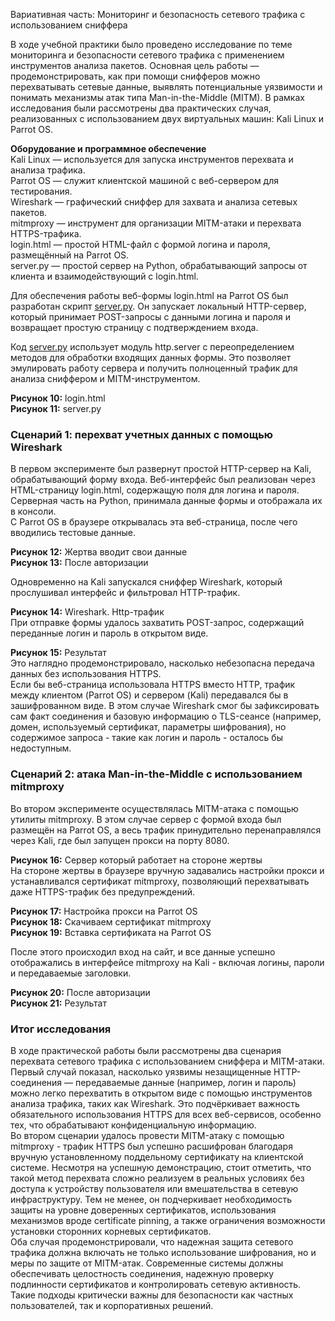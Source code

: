 Вариативная часть: Мониторинг и безопасность сетевого трафика с использованием сниффера

В ходе учебной практики было проведено исследование по теме мониторинга и безопасности сетевого трафика с применением инструментов анализа пакетов. Основная цель работы — продемонстрировать, как при помощи снифферов можно перехватывать сетевые данные, выявлять потенциальные уязвимости и понимать механизмы атак типа Man-in-the-Middle (MITM). В рамках исследования были рассмотрены два практических случая, реализованных с использованием двух виртуальных машин: Kali Linux и Parrot OS.

**Оборудование и программное обеспечение**  
Kali Linux — используется для запуска инструментов перехвата и анализа трафика.  
Parrot OS — служит клиентской машиной с веб-сервером для тестирования.  
Wireshark — графический сниффер для захвата и анализа сетевых пакетов.  
mitmproxy — инструмент для организации MITM-атаки и перехвата HTTPS-трафика.  
login.html — простой HTML-файл с формой логина и пароля, размещённый на Parrot OS.  
server.py — простой сервер на Python, обрабатывающий запросы от клиента и взаимодействующий с login.html.

Для обеспечения работы веб-формы login.html на Parrot OS был разработан скрипт [server.py](src/server.py). Он запускает локальный HTTP-сервер, который принимает POST-запросы с данными логина и пароля и возвращает простую страницу с подтверждением входа.

Код [server.py](http://server.py) использует модуль http.server с переопределением методов для обработки входящих данных формы. Это позволяет эмулировать работу сервера и получить полноценный трафик для анализа сниффером и MITM-инструментом.

**Рисунок 10:** login.html  
**Рисунок 11:** server.py  

### Сценарий 1: перехват учетных данных с помощью Wireshark

В первом эксперименте был развернут простой HTTP-сервер на Kali, обрабатывающий форму входа. Веб-интерфейс был реализован через HTML-страницу login.html, содержащую поля для логина и пароля. Серверная часть на Python, принимала данные формы и отображала их в консоли.  
С Parrot OS в браузере открывалась эта веб-страница, после чего вводились тестовые данные.

**Рисунок 12:** Жертва вводит свои данные  
**Рисунок 13:** После авторизации  

Одновременно на Kali запускался сниффер Wireshark, который прослушивал интерфейс и фильтровал HTTP-трафик.

**Рисунок 14:** Wireshark. Http-трафик  
При отправке формы удалось захватить POST-запрос, содержащий переданные логин и пароль в открытом виде.

**Рисунок 15:** Результат  
Это наглядно продемонстрировало, насколько небезопасна передача данных без использования HTTPS.  
Если бы веб-страница использовала HTTPS вместо HTTP, трафик между клиентом (Parrot OS) и сервером (Kali) передавался бы в зашифрованном виде. В этом случае Wireshark смог бы зафиксировать сам факт соединения и базовую информацию о TLS-сеансе (например, домен, используемый сертификат, параметры шифрования), но содержимое запроса - такие как логин и пароль - осталось бы недоступным.

### Сценарий 2: атака Man-in-the-Middle с использованием mitmproxy

Во втором эксперименте осуществлялась MITM-атака с помощью утилиты mitmproxy. В этом случае сервер с формой входа был размещён на Parrot OS, а весь трафик принудительно перенаправлялся через Kali, где был запущен прокси на порту 8080.

**Рисунок 16:** Сервер который работает на стороне жертвы  
На стороне жертвы в браузере вручную задавались настройки прокси и устанавливался сертификат mitmproxy, позволяющий перехватывать даже HTTPS-трафик без предупреждений.

**Рисунок 17:** Настройка прокси на Parrot OS  
**Рисунок 18:** Скачиваем сертификат mitmproxy  
**Рисунок 19:** Вставка сертификата на Parrot OS  

После этого происходил вход на сайт, и все данные успешно отображались в интерфейсе mitmproxy на Kali - включая логины, пароли и передаваемые заголовки.

**Рисунок 20:** После авторизации  
**Рисунок 21:** Результат  

### Итог исследования

В ходе практической работы были рассмотрены два сценария перехвата сетевого трафика с использованием сниффера и MITM-атаки. Первый случай показал, насколько уязвимы незащищенные HTTP-соединения — передаваемые данные (например, логин и пароль) можно легко перехватить в открытом виде с помощью инструментов анализа трафика, таких как Wireshark. Это подчёркивает важность обязательного использования HTTPS для всех веб-сервисов, особенно тех, что обрабатывают конфиденциальную информацию.  
Во втором сценарии удалось провести MITM-атаку с помощью mitmproxy - трафик HTTPS был успешно расшифрован благодаря вручную установленному поддельному сертификату на клиентской системе. Несмотря на успешную демонстрацию, стоит отметить, что такой метод перехвата сложно реализуем в реальных условиях без доступа к устройству пользователя или вмешательства в сетевую инфраструктуру. Тем не менее, он подчеркивает необходимость защиты на уровне доверенных сертификатов, использования механизмов вроде certificate pinning, а также ограничения возможности установки сторонних корневых сертификатов.  
Оба случая продемонстрировали, что надежная защита сетевого трафика должна включать не только использование шифрования, но и меры по защите от MITM-атак. Современные системы должны обеспечивать целостность соединения, надежную проверку подлинности сертификатов и контролировать сетевую активность. Такие подходы критически важны для безопасности как частных пользователей, так и корпоративных решений.
